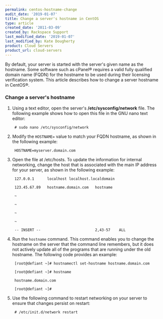 ```yaml
---
permalink: centos-hostname-change
audit_date: '2019-01-07'
title: Change a server's hostname in CentOS
type: article
created_date: '2011-03-09'
created_by: Rackspace Support
last_modified_date: '2019-01-07'
last_modified_by: Kate Dougherty
product: Cloud Servers
product_url: cloud-servers
---
```


By default, your server is started with the server's given name as the
hostname. Some software such as cPanel&reg; requires a valid fully
qualified domain name (FQDN) for the hostname to be used during their
licensing verification system. This article describes how to change a
server hostname in CentOS&reg;.

### Change a server's hostname

1.  Using a text editor, open the server's **/etc/sysconfig/network** file.
    The following example shows how to open this file in the GNU nano text
    editor:

         # sudo nano /etc/sysconfig/network

2.  Modify the `HOSTNAME=` value to match your FQDN hostname,
    as shown in the following example:

         HOSTNAME=myserver.domain.com

3.  Open the file at /etc/hosts. To update the information for internal
    networking, change the host that is associated with the main IP address
    for your server, as shown in the following example:

         127.0.0.1      localhost localhost.localdomain

         123.45.67.89   hostname.domain.com   hostname

         ~

         ~

         ~

         ~

         -- INSERT --                         2,43-57    ALL

4.  Run the `hostname` command. This command enables you to change the
    hostname on the server that the command line remembers, but it does
    not actively update all of the programs that are running under the
    old hostname. The following code provides an example:

         [root@defiant ~]# hostnamectl set-hostname hostname.domain.com

         [root@defiant ~]# hostname

         hostname.domain.com

         [root@defiant ~]#

5.  Use the following command to restart networking on your server to ensure
    that changes persist on restart:

         # /etc/init.d/network restart

<script type="application/ld+json">
 {
 "@context": "https://schema.org/",
 "@type": "HowTo",
     "name":"Change a server's hostname in CentOS",
 	  "description": "This article describes how to change a server hostname in CentOS.",
 	  "step": [
 	   	{
 	   	"@type": "HowToSection",
 	   	"name": "Change a server's hostname",
 	       "position": "1",
          "itemListElement": [
   	     		{
   	          "@type": "HowToStep",
   	          "position": "1",
   	     		  "text": "Using a text editor, open the server’s /etc/sysconfig/network file."
   	     		},{
   	          "@type": "HowToStep",
   	          "position": "2",
   	          "text": "Modify the HOSTNAME= value to match your FQDN hostname."
   	     		},{
   	          "@type": "HowToStep",
   	          "position": "3",
   	          "text": "Open the file at /etc/hosts. To update the information for internal networking, change the host that is associated with the main IP address for your server."
   	          }]
	    }]}
	</script>
